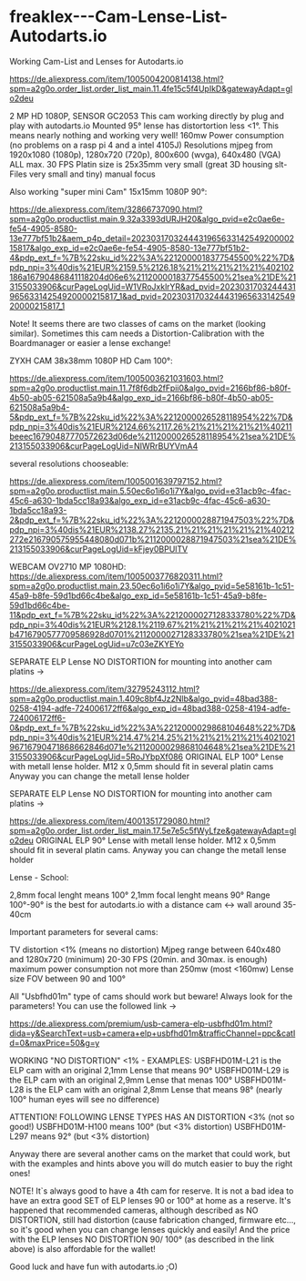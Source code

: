 # freaklex---Cam-Lense-List-Autodarts.io
Working Cam-List and Lenses for Autodarts.io

https://de.aliexpress.com/item/1005004200814138.html?spm=a2g0o.order_list.order_list_main.11.4fe15c5f4UpIkD&gatewayAdapt=glo2deu

2 MP HD 1080P, SENSOR GC2053 
This cam working directly by plug and play with autodarts.io
Mounted 95° lense has distortortion less <1°. This means nearly nothing and working very well!
160mw Power consumption (no problems on a rasp pi 4 and a intel 4105J)
Resolutions mjpeg from 1920x1080 (1080p), 1280x720 (720p), 800x600 (wvga), 640x480 (VGA)
ALL max. 30 FPS
Platin size is 25x35mm very small (great 3D housing slt-Files very small and tiny)
manual focus


Also working "super mini Cam" 15x15mm 1080P 90°:

https://de.aliexpress.com/item/32866737090.html?spm=a2g0o.productlist.main.9.32a3393dURJH20&algo_pvid=e2c0ae6e-fe54-4905-8580-13e777bf51b2&aem_p4p_detail=202303170324443196563314254920000215817&algo_exp_id=e2c0ae6e-fe54-4905-8580-13e777bf51b2-4&pdp_ext_f=%7B%22sku_id%22%3A%2212000018377545500%22%7D&pdp_npi=3%40dis%21EUR%2159.5%2126.18%21%21%21%21%21%402102186a16790486841118204d06e6%2112000018377545500%21sea%21DE%213155033906&curPageLogUid=W1VRoJxklrYR&ad_pvid=202303170324443196563314254920000215817_1&ad_pvid=202303170324443196563314254920000215817_1

Note! It seems there are two classes of cams on the market (looking similar). Sometimes this cam needs a Distortion-Calibration with the Boardmanager or easier a lense exchange!

ZYXH CAM 38x38mm 1080P HD Cam 100°:

https://de.aliexpress.com/item/1005003621031603.html?spm=a2g0o.productlist.main.11.7f8f6db2fFpii0&algo_pvid=2166bf86-b80f-4b50-ab05-621508a5a9b4&algo_exp_id=2166bf86-b80f-4b50-ab05-621508a5a9b4-5&pdp_ext_f=%7B%22sku_id%22%3A%2212000026528118954%22%7D&pdp_npi=3%40dis%21EUR%2124.66%2117.26%21%21%21%21%21%40211beeec16790487770572623d06de%2112000026528118954%21sea%21DE%213155033906&curPageLogUid=NIWRrBUYVmA4

several resolutions chooseable:

https://de.aliexpress.com/item/1005001639797152.html?spm=a2g0o.productlist.main.5.50ec6o1i6o1i7Y&algo_pvid=e31acb9c-4fac-45c6-a630-1bda5cc18a93&algo_exp_id=e31acb9c-4fac-45c6-a630-1bda5cc18a93-2&pdp_ext_f=%7B%22sku_id%22%3A%2212000028871947503%22%7D&pdp_npi=3%40dis%21EUR%2138.27%2135.21%21%21%21%21%21%40212272e216790575955448080d071b%2112000028871947503%21sea%21DE%213155033906&curPageLogUid=kFjey0BPUlTV

WEBCAM OV2710 MP 1080HD:
https://de.aliexpress.com/item/1005003776820311.html?spm=a2g0o.productlist.main.23.50ec6o1i6o1i7Y&algo_pvid=5e58161b-1c51-45a9-b8fe-59d1bd66c4be&algo_exp_id=5e58161b-1c51-45a9-b8fe-59d1bd66c4be-11&pdp_ext_f=%7B%22sku_id%22%3A%2212000027128333780%22%7D&pdp_npi=3%40dis%21EUR%2128.1%2119.67%21%21%21%21%21%4021021b4716790577709586928d0701%2112000027128333780%21sea%21DE%213155033906&curPageLogUid=u7c03eZKYEYo

SEPARATE ELP Lense NO DISTORTION for mounting into another cam platins -> 

https://de.aliexpress.com/item/32795243112.html?spm=a2g0o.productlist.main.1.409c8bf4Jz2Nlb&algo_pvid=48bad388-0258-4194-adfe-724006172ff6&algo_exp_id=48bad388-0258-4194-adfe-724006172ff6-0&pdp_ext_f=%7B%22sku_id%22%3A%2212000029868104648%22%7D&pdp_npi=3%40dis%21EUR%214.47%214.25%21%21%21%21%21%402102196716790471868662846d071e%2112000029868104648%21sea%21DE%213155033906&curPageLogUid=5RoJYbpXf086
ORIGINAL ELP 100° Lense with metall lense holder. M12 x 0,5mm should fit in several platin cams Anyway you can change the metall lense holder

SEPARATE ELP Lense NO DISTORTION for mounting into another cam platins -> 

https://de.aliexpress.com/item/4001351729080.html?spm=a2g0o.order_list.order_list_main.17.5e7e5c5fWyLfze&gatewayAdapt=glo2deu
ORIGINAL ELP 90° Lense with metall lense holder. M12 x 0,5mm should fit in several platin cams. Anyway you can change the metall lense holder

Lense - School:

2,8mm focal lenght means 100°
2,1mm focal lenght means 90°
Range 100°-90° is the best for autodarts.io with a distance cam <-> wall around 35-40cm

Important parameters for several cams:

TV distortion <1% (means no distortion)
Mjpeg range between 640x480 and 1280x720 (minimum) 
20-30 FPS (20min. and 30max. is enough)
maximum power consumption not more than 250mw (most <160mw)
Lense size FOV between 90 and 100°

All "Usbfhd01m" type of cams should work but beware! Always look for the parameters!
You can use the followed link -> 

https://de.aliexpress.com/premium/usb-camera-elp-usbfhd01m.html?dida=y&SearchText=usb+camera+elp+usbfhd01m&trafficChannel=ppc&catId=0&maxPrice=50&g=y

WORKING "NO DISTORTION" <1% - EXAMPLES:
USBFHD01M-L21 is the ELP cam with an original 2,1mm Lense that means 90°
USBFHD01M-L29 is the ELP cam with an original 2,9mm Lense that menas 100°
USBFHD01M-L28 is the ELP cam with an original 2,8mm Lense that means 98° (nearly 100° human eyes will see no difference)

ATTENTION!
FOLLOWING LENSE TYPES HAS AN DISTORTION <3% (not so good!)
USBFHD01M-H100 means 100° (but <3% distortion)
USBFHD01M-L297 means 92° (but <3% distortion)

Anyway there are several another cams on the market that could work, but with the examples and hints above you will do mutch easier to buy the right ones! 

NOTE! It`s always good to have a 4th cam for reserve. It is not a bad idea to have an extra good SET of ELP lenses 90 or 100° at home as a reserve. It's happened that recommended cameras, although described as NO DISTORTION, still had distortion (cause fabrication changed, firmware etc..., so it's good when you can change lenses quickly and easily! And the price with the ELP lenses NO DISTORTION 90/ 100° (as described in the link above) is also affordable for the wallet!

Good luck and have fun with autodarts.io
;O)
